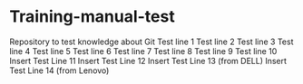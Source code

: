 # Training-manual-test
Repository to test knowledge about Git
Test line 1
Test line 2
Test line 3
Test line 4
Test line 5
Test line 6
Test line 7
Test line 8
Test line 9
Test line 10
Insert Test Line 11
Insert Test Line 12
Insert Test Line 13 (from DELL)
Insert Test Line 14 (from Lenovo)